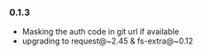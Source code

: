 ### 0.1.3
 - Masking the auth code in git url if available
 - upgrading to request@~2.45 & fs-extra@~0.12